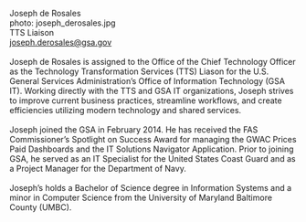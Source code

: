 Joseph de Rosales <BR>
photo: joseph_derosales.jpg<BR>
TTS Liaison<BR>
joseph.derosales@gsa.gov<BR><BR>
Joseph de Rosales is assigned to the Office of the Chief Technology Officer as the Technology Transformation Services (TTS) Liason for the U.S. General Services Administration’s Office of Information Technology (GSA IT). Working directly with the TTS and GSA IT organizations, Joseph strives to improve current business practices, streamline workflows, and create efficiencies utilizing modern technology and shared services.<BR><BR>
Joseph joined the GSA in February 2014. He has received the FAS Commissioner’s Spotlight on Success Award for managing the GWAC Prices Paid Dashboards and the IT Solutions Navigator Application. Prior to joining GSA, he served as an IT Specialist for the United States Coast Guard and as a Project Manager for the Department of Navy.<BR><BR>
Joseph’s holds a Bachelor of Science degree in Information Systems and a minor in Computer Science from the University of Maryland Baltimore County (UMBC).
